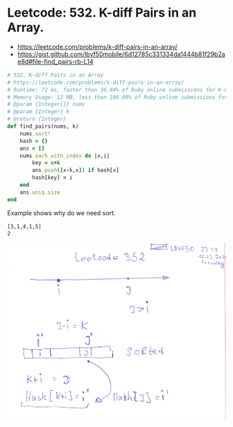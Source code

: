 # Leetcode: 532. K-diff Pairs in an Array.

- https://leetcode.com/problems/k-diff-pairs-in-an-array/
- https://gist.github.com/lbvf50mobile/6d12785c331334da1444b81f29b2ae8d#file-find_pairs-rb-L14

```Ruby
# 532. K-diff Pairs in an Array
# https://leetcode.com/problems/k-diff-pairs-in-an-array/
# Runtime: 72 ms, faster than 36.84% of Ruby online submissions for K-diff Pairs in an Array.
# Memory Usage: 13 MB, less than 100.00% of Ruby online submissions for K-diff Pairs in an Array.
# @param {Integer[]} nums
# @param {Integer} k
# @return {Integer}
def find_pairs(nums, k)
    nums.sort!
    hash = {}
    ans = []
    nums.each_with_index do |x,i|
        key = x+k
        ans.push([x-k,x]) if hash[x]
        hash[key] = i
    end
    ans.uniq.size
end
```
Example shows why do we need sort.
```
[3,1,4,1,5]
2
```
![base solution from small to big](base_solution.png)